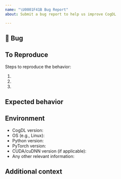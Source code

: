 ```yaml
---
name: "\U0001F41B Bug Report"
about: Submit a bug report to help us improve CogDL

---
```


## 🐛 Bug

<!-- A clear and concise description of what the bug is. -->

## To Reproduce

Steps to reproduce the behavior:

1.
1.
1.

<!-- If you have a code sample, error messages, stack traces, please provide it here as well -->

## Expected behavior

<!-- A clear and concise description of what you expected to happen. -->

## Environment

 - CogDL version:
 - OS (e.g., Linux):
 - Python version:
 - PyTorch version:
 - CUDA/cuDNN version (if applicable):
 - Any other relevant information:

## Additional context

<!-- Add any other context about the problem here. -->
